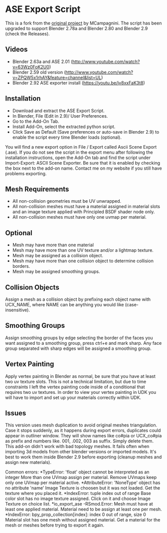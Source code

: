 # ASE Export Script

This is a fork from the [original project](http://code.google.com/p/ase-export-vmc/) by MCampagnini. The script has been upgraded to support Blender 2.78a and Blender 2.80 and Blender 2.9 (check the Releases).

## Videos
* Blender 2.63a and ASE 2.01 (http://www.youtube.com/watch?v=63Wz0FoK2U0)
* Blender 2.59 old version (http://www.youtube.com/watch?v=ZPQW5x1rhAY&feature=channel&list=UL)
* Blender 2.92 ASE exporter install (https://youtu.be/jv8xxFaK3t8)

## Installation
* Download and extract the ASE Export Script.
* In Blender, File (Edit in 2.9)/ User Preferences.
* Go to the Add-On Tab.
* Install Add-On, select the extracted python script.
* Click Save as Default (Save preferences or auto-save in Blender 2.9) to enable the script every time Blender loads (optional).

You will find a new export option in File / Export called Ascii Scene Export (.ase).  If you do not see the script in the export menu after following the installation instructions, open the Add-On tab and find the script under Import-Export: ASCII Scene Exporter.  Be sure that it is enabled by checking the box next to the add-on name.  Contact me on my website if you still have problems exporting.

## Mesh Requirements
* All non-collision geometries must be UV unwrapped.
* All non-collision meshes must have a material assigned in material slots and an image texture applied with Principled BSDF shader node only.
* All non-collision meshes must have only one uvmap per material.

## Optional
* Mesh may have more than one material
* Mesh may have more than one UV texture and/or a lightmap texture.
* Mesh may be assigned as a collision object.
* Mesh may have more than one collision object to determine collision borders.
* Mesh may be assigned smoothing groups.

## Collision Objects
Assign a mesh as a collision object by prefixing each object name with UCX_NAME, where NAME can be anything you would like (case-insensitive).

## Smoothing Groups
Assign smoothing groups by edge selecting the border of the faces you want assigned to a smoothing group, press ctrl+e and mark sharp.  Any face group separated with sharp edges will be assigned a smoothing group.

## Vertex Painting
Apply vertex painting in Blender as normal, be sure that you have at least two uv texture slots.  This is not a technical limitation, but due to time constraints I left the vertex painting code inside of a conditional that requires two uv textures.  In order to view your vertex painting in UDK you will have to import and set up your materials correctly within UDK.
## Issues
This version uses mesh duplication to avoid original meshes triangulation. Case it stops suddenly, as it happens during export errors, duplicates could appear in outliner window. They will show names like co#pia or UCX_co#pia as prefix and numbers like. 001, .002, 003 as suffix. Simply delete them.
This add-on didn't work with bad topology meshes. It fails often when importing 3d models from other blender versions or imported models. It's best to work them inside Blender 2.9 before exporting (cleanup meshes and assign new materials).

Common errors:
*TypeError: 'float' object cannot be interpreted as an integer
More than one UVmap assign per material. Remove UVmaps keep only one UVmap per material active.
*AttributeError: 'NoneType' object has no attribute 'name'
Image Texture is choosen but it was not loaded. Get the texture where you placed it.
*IndexError: tuple index out of range
Base color slot has no image texture assigned. Click on it and choose Image Texture on choice list.
*io_export_ase -RSmod.Error: Mesh must have at least one applied material.
Material need to be assign at least one per mesh.
*IndexError: bpy_prop_collection[index]: index 0 out of range, size 0
Material slot has one mesh without assigned material. Get a material for the mesh or meshes before trying to export it again.